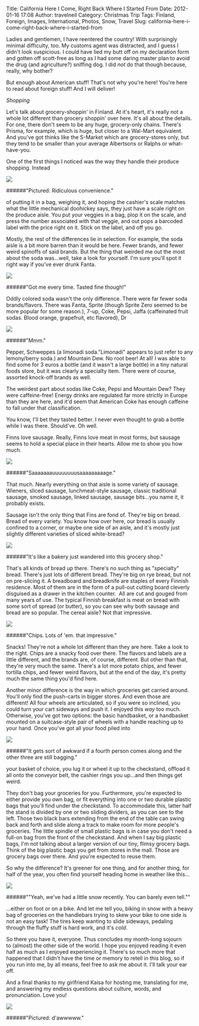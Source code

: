 Title: California Here I Come, Right Back Where I Started From
Date: 2012-01-16 17:08
Author: travelneil
Category: Christmas Trip
Tags: Finland, Foreign, Images, International, Photos, Snow, Travel
Slug: california-here-i-come-right-back-where-i-started-from

Ladies and gentlemen, I have reentered the country! With surprisingly
minimal difficulty, too. My customs agent was distracted, and I guess I
didn't look suspicious. I could have lied my butt off on my declaration
form and gotten off scott-free as long as I had some daring master plan
to avoid the drug (and agriculture?) sniffing dog. I did *not* do that
though because, really, why bother?

But enough about American stuff! That's not why you're here! You're here
to read about foreign stuff! And I will deliver!

*Shopping*

Let's talk about grocery-shoppin' in Finland. At it's heart, it's really
not a whole lot different than grocery shoppin' over here. It's all
about the details. For one, there don't seem to be any huge,
grocery-only chains. There's Prisma, for example, which is huge, but
closer to a Wal-Mart equivalent. And you've got thinks like the S-Market
which are grocery-stores only, but they tend to be smaller than your
average Albertsons or Ralphs or what-have-you.

One of the first things I noticed was the way they handle their produce
shopping. Instead

[![]({photo}100_0616_804x1072.jpg)]({filename}images/100_0616_804x1072.jpg)

######"Pictured: Ridiculous  convenience."

of putting it in a bag, weighing it, and hoping the cashier's scale
matches what the little mechanical doohickey says, they just have a
scale right on the produce aisle. You put your veggies in a bag, plop it
on the scale, and press the number associated with that veggie, and out
pops a barcoded label with the price right on it. Stick on the label,
and off you go.

Mostly, the rest of the differences lie in selection. For example, the
soda aisle is a bit more barren than it would be here. Fewer brands, and
fewer weird spinoffs of said brands. But the thing that weirded me out
the most about the soda was...well, take a look for yourself. I'm sure
you'll spot it right way if you've ever drunk Fanta.

[![]({photo}100_0607_1072x804.jpg)]({filename}images/100_0607_1072x804.jpg)

######"Got me every time. Tasted fine  though!"

Oddly colored soda wasn't the only difference. There were far fewer soda
brands/flavors. There was Fanta, Sprite (though Sprite Zero seemed to be
more popular for some reason.), 7-up, Coke, Pepsi, Jaffa (caffeinated
fruit sodas. Blood orange, grapefruit, etc flavored), Dr

[![]({photo}100_0608_1072x804.jpg)]({filename}images/100_0608_1072x804.jpg)

######"Mmm."

Pepper, Schweppes (a limonadi soda."Limonadi" appears to just refer to
any lemony/berry soda.) and Mountain Dew. No root beer! At all! I was
able to find some for 3 euros a bottle (and it wasn't a large bottle) in
a tiny natural foods store, but it was clearly a specialty item. There
were of course, assorted knock-off brands as well.

The weirdest part about sodas like Coke, Pepsi and Mountain Dew? They
were caffeine-free! Energy drinks are regulated far more strictly in
Europe than they are here, and it'd seem that American Coke has enough
caffeine to fall under that classification.

You know, I'll bet they tasted better. I never even thought to grab a
bottle while I was there. Should've. Oh well.

Finns love sausage. Really, Finns love meat in most forms, but sausage
seems to hold a special place in their hearts. Allow me to show you how
much.

[![]({photo}pano.jpg)]({filename}images/pano.jpg)

######"Saaaaaaauuuuuuuusaaaaaaaaage."

That much. Nearly everything on that aisle is some variety of sausage.
Wieners, sliced sausage, lunchmeat-style sausage, classic traditional
sausage, smoked sausage, linked sausage, sausage bits...you name it, it
probably exists.

Sausage isn't the only thing that Fins are fond of. They're big on
bread. Bread of every variety. You know how over here, our bread is
usually confined to a corner, or maybe one side of an aisle, and it's
mostly just slightly different varieties of sliced white-bread?

[![]({photo}100_0615_1072x804.jpg)]({filename}images/100_0615_1072x804.jpg)

######"It's like a bakery just wandered into this grocery  shop."

That's all kinds of bread up there. There's no such thing as "specialty"
bread. There's just lots of different bread. They're big on rye bread,
but not on pre-slicing it. A breadboard and breadknife are staples of
every Finnish residence. Most of them are in the form of a pull-out
cutting board cleverly disguised as a drawer in the kitchen counter. 
All are cut and gouged from many years of use. The typical Finnish
breakfast is meat on bread with some sort of spread (or butter), so you
can see why both sausage and bread are so popular. The cereal aisle? Not
that impressive.

[![]({photo}100_0609_1072x8041.jpg)]({filename}images/100_0609_1072x8041.jpg)

######"Chips. Lots of 'em. that  impressive."

Snacks! They're not a whole lot different than they are here. Take a
look to the right. Chips are a snacky food over there. The flavors and
labels are a little different, and the brands are, of course, different.
But other than that, they're very much the same. There's a lot more
potato chips, and fewer tortilla chips, and fewer weird flavors, but at
the end of the day, it's pretty much the same thing you'd find here.

Another minor difference is the way in which groceries get carried
around. You'll only find the push-carts in bigger stores. And even those
are different! All four wheels are articulated, so if you were so
inclined, you could turn your cart sideways and push it. I enjoyed this
*way* too much. Otherwise, you've got two options: the basic handbasket,
or a handbasket mounted on a suitcase-style pair of wheels with a handle
reaching up to your hand. Once you've got all your food piled into

[![]({photo}100_0617_1072x8041.jpg)]({filename}images/100_0617_1072x8041.jpg)

######"It  gets sort of awkward if a fourth person comes along and the other three  are still  bagging."

your basket of choice, you lug it or wheel it up to the checkstand,
offload it all onto the conveyor belt, the cashier rings you up...and
then things get weird.

They don't bag your groceries for you. Furthermore, you're expected to
either provide you own bag, or fit everything into one or two durable
plastic bags that you'll find under the checkstand. To accommodate this,
latter half the stand is divided by one or two sliding dividers, as you
can see to the left. Those two black bars extending from the end of the
table can swing back and forth and slide along a track to make room for
more people's groceries. The little spindle of small plastic bags is in
case you don't need a full-on bag from the front of the checkstand. And
when I say big plastic bags, I'm not talking about a larger version of
our tiny, flimsy grocery bags. Think of the big plastic bags you get
from stores in the mall. Those are grocery bags over there. And you're
expected to reuse them.

So why the difference? It's greener for one thing, and for another
thing, for half of the year, you often find yourself heading home in
weather like this...

[![]({photo}100_0619_1072x804.jpg)]({filename}images/100_0619_1072x804.jpg)

######""Yeah, we've had a little snow recently. You can barely even  tell.""

...either on foot or on a bike. And let me tell you, biking in snow with
a heavy bag of groceries on the handlebars trying to skew your bike to
one side is not an easy task! The tires keep wanting to slide sideways,
pedaling through the fluffy stuff is hard work, and it's *cold*.

So there you have it, everyone. Thus concludes my month-long sojourn
to (almost) the other side of the world. I hope you enjoyed reading it
even half as much as I enjoyed experiencing it. There's so much more
that happened that I didn't have the time or memory to retell in this
blog, so if you run into me, by all means, feel free to ask me about it.
I'll talk your ear off.

And a final thanks to my girlfriend Kaisa for hosting me, translating
for me, and answering my endless questions about culture, words, and
pronunciation. Love you!

[![]({photo}100_0622_1072x804.jpg)]({filename}images/100_0622_1072x804.jpg)

######"Pictured:  d'awwwww."

